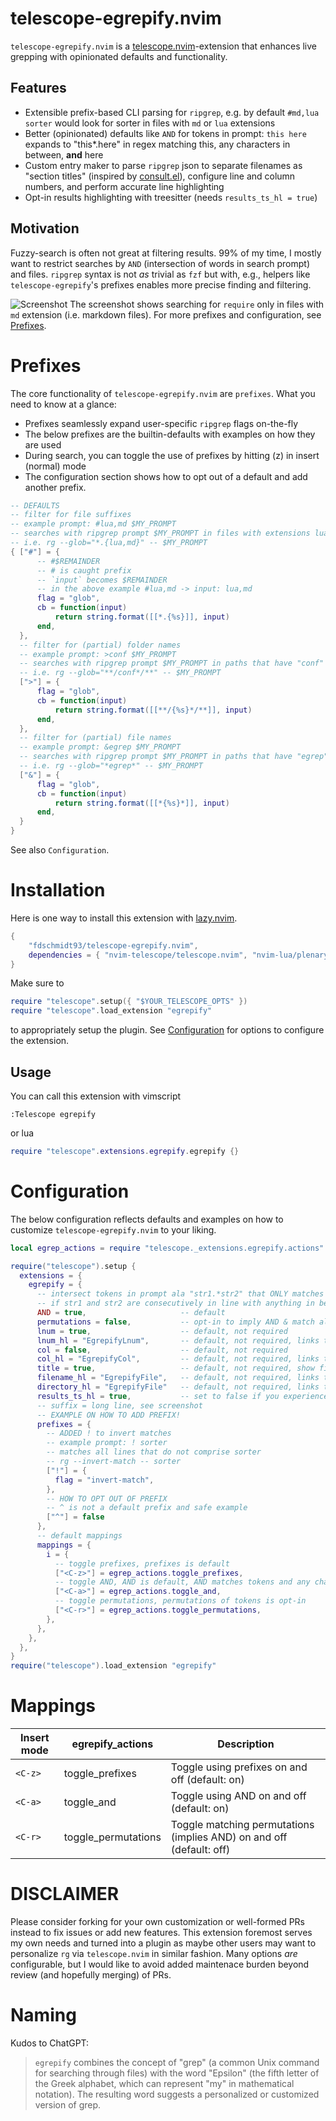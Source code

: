 # telescope-egrepify.nvim

`telescope-egrepify.nvim` is a [telescope.nvim](https://github.com/nvim-telescope/telescope.nvim)-extension that enhances live grepping with opinionated defaults and functionality.

## Features

- Extensible prefix-based CLI parsing for `ripgrep`, e.g. by default `#md,lua sorter` would look for sorter in files with `md` or `lua` extensions
- Better (opinionated) defaults like `AND` for tokens in prompt: `this here` expands to "this*.here" in regex matching this, any characters in between, __and__ here
- Custom entry maker to parse `ripgrep` json to separate filenames as "section titles" (inspired by [consult.el](https://github.com/minad/consult)), configure line and column numbers, and perform accurate line highlighting
- Opt-in results highlighting with treesitter (needs `results_ts_hl = true`)

## Motivation

Fuzzy-search is often not great at filtering results. 99% of my time, I mostly want to restrict searches by `AND` (intersection of words in search prompt) and files. `ripgrep` syntax is not _as_ trivial as `fzf` but with, e.g., helpers like `telescope-egrepify`'s prefixes enables more precise finding and filtering.

![Screenshot](https://user-images.githubusercontent.com/39233597/226608982-b3400cea-3aca-499c-afb3-51912443a240.png)
The screenshot shows searching for `require` only in files with `md` extension (i.e. markdown files). For more prefixes and configuration, see [Prefixes](#prefixes).

# Prefixes

The core functionality of `telescope-egrepify.nvim` are `prefixes`. What you need to know at a glance:

- Prefixes seamlessly expand user-specific `ripgrep` flags on-the-fly
- The below prefixes are the builtin-defaults with examples on how they are used
- During search, you can toggle the use of prefixes by hitting <C-z> (z) in insert (normal) mode
- The configuration section shows how to opt out of a default and add another prefix.

```lua
-- DEFAULTS
-- filter for file suffixes
-- example prompt: #lua,md $MY_PROMPT
-- searches with ripgrep prompt $MY_PROMPT in files with extensions lua and md
-- i.e. rg --glob="*.{lua,md}" -- $MY_PROMPT
{ ["#"] = {
      -- #$REMAINDER
      -- # is caught prefix
      -- `input` becomes $REMAINDER
      -- in the above example #lua,md -> input: lua,md
      flag = "glob",
      cb = function(input)
          return string.format([[*.{%s}]], input)
      end,
  },
  -- filter for (partial) folder names
  -- example prompt: >conf $MY_PROMPT
  -- searches with ripgrep prompt $MY_PROMPT in paths that have "conf" in folder
  -- i.e. rg --glob="**/conf*/**" -- $MY_PROMPT
  [">"] = {
      flag = "glob",
      cb = function(input)
          return string.format([[**/{%s}*/**]], input)
      end,
  },
  -- filter for (partial) file names
  -- example prompt: &egrep $MY_PROMPT
  -- searches with ripgrep prompt $MY_PROMPT in paths that have "egrep" in file name
  -- i.e. rg --glob="*egrep*" -- $MY_PROMPT
  ["&"] = {
      flag = "glob",
      cb = function(input)
          return string.format([[*{%s}*]], input)
      end,
  }
}
```

See also `Configuration`.

# Installation

Here is one way to install this extension with [lazy.nvim](https://github.com/folke/lazy.nvim).

```lua
{
    "fdschmidt93/telescope-egrepify.nvim",
    dependencies = { "nvim-telescope/telescope.nvim", "nvim-lua/plenary.nvim" }
}
```

Make sure to

```lua
require "telescope".setup({ "$YOUR_TELESCOPE_OPTS" })
require "telescope".load_extension "egrepify"
```

to appropriately setup the plugin. See [Configuration](#Configuration) for options to configure the extension.


## Usage

You can call this extension with vimscript

```vim
:Telescope egrepify
```

or lua

```lua
require "telescope".extensions.egrepify.egrepify {}
```


# Configuration

The below configuration reflects defaults and examples on how to customize `telescope-egrepify.nvim` to your liking.

```lua
local egrep_actions = require "telescope._extensions.egrepify.actions"

require("telescope").setup {
  extensions = {
    egrepify = {
      -- intersect tokens in prompt ala "str1.*str2" that ONLY matches
      -- if str1 and str2 are consecutively in line with anything in between (wildcard)
      AND = true,                     -- default
      permutations = false,           -- opt-in to imply AND & match all permutations of prompt tokens
      lnum = true,                    -- default, not required
      lnum_hl = "EgrepifyLnum",       -- default, not required, links to `Constant`
      col = false,                    -- default, not required
      col_hl = "EgrepifyCol",         -- default, not required, links to `Constant`
      title = true,                   -- default, not required, show filename as title rather than inline
      filename_hl = "EgrepifyFile",   -- default, not required, links to `Title`
      directory_hl = "EgrepifyFile"   -- default, not required, links to `Title`
      results_ts_hl = true,           -- set to false if you experience latency issues!
      -- suffix = long line, see screenshot
      -- EXAMPLE ON HOW TO ADD PREFIX!
      prefixes = {
        -- ADDED ! to invert matches
        -- example prompt: ! sorter
        -- matches all lines that do not comprise sorter
        -- rg --invert-match -- sorter
        ["!"] = {
          flag = "invert-match",
        },
        -- HOW TO OPT OUT OF PREFIX
        -- ^ is not a default prefix and safe example
        ["^"] = false
      },
      -- default mappings
      mappings = {
        i = {
          -- toggle prefixes, prefixes is default
          ["<C-z>"] = egrep_actions.toggle_prefixes,
          -- toggle AND, AND is default, AND matches tokens and any chars in between
          ["<C-a>"] = egrep_actions.toggle_and,
          -- toggle permutations, permutations of tokens is opt-in
          ["<C-r>"] = egrep_actions.toggle_permutations,
        },
      },
    },
  },
}
require("telescope").load_extension "egrepify"
```

# Mappings


| Insert mode | egrepify_actions           | Description                                                                      |
| --------------- | -------------------- | -------------------------------------------------------------------------------- |
| `<C-z>`       | toggle_prefixes               | Toggle using prefixes on and off (default: on)    |
| `<C-a>`       | toggle_and               | Toggle using AND on and off (default: on)    |
| `<C-r>`       | toggle_permutations               | Toggle matching permutations (implies AND) on and off (default: off)    |

# DISCLAIMER

Please consider forking for your own customization or well-formed PRs instead to fix issues or add new features. This extension foremost serves my own needs and turned into a plugin as maybe other users may want to personalize `rg` via `telescope.nvim` in similar fashion. Many options _are_ configurable, but I would like to avoid added maintenace burden beyond review (and hopefully merging) of PRs.

# Naming

Kudos to ChatGPT:

> `egrepify` combines the concept of "grep" (a common Unix command for searching through files) with the word "Epsilon" (the fifth letter of the Greek alphabet, which can represent "my" in mathematical notation). The resulting word suggests a personalized or customized version of grep.

